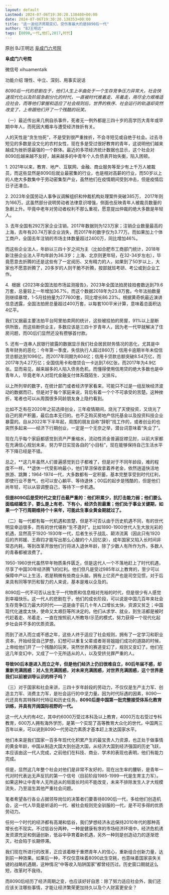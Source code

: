 ```yaml
---
layout: default
Lastmod: 2024-07-06T19:30:20.138408+00:00
date: 2024-07-06T19:30:20.138353+00:00
title: "这一波经济周期变幻，受伤害最大的是8090后一代"
author: "BJ王明远"
tags: [8090,一代,他们,2017,时代]
---
```


原创 BJ王明远 [阜成门六号院](javascript:void(0);)

**阜成门六号院** 

微信号 xihuamentalk

功能介绍 理性、中立、深刻、用事实说话

  

_8090后一代的悲剧在于，他们人生上半曲处于一个生存竞争压力异常大，社会快速现代化以及阶层急剧分化的时代，一直被时代推着走、吊着走，用尽全力艰难适应社会，而等他们掌握和适应了社会规则后，世界的秩序、社会运行的轨道却突然改变了，上帝跟他们开了一个残酷的玩笑。_

  

  

（一）最近传出来几例自杀事件，死者无一例外都是三四十岁的高学历大青年或早期中年人，而死因大概率与遭受经济挫折有关。

  

人的天性是“贪生怕死”，不是受到很严重挫折，不会寻短见或自绝于社会。过去寻短见的多数是没文化的农村女性，现在多是受过很好教育的青年，这说明他们越来越成为挫折感最强的一个群体。最近的多项经济统计数据也显示，这个社会对8090后越来越不友好，越来越多的中青年个人负债表开始失衡，陷入困顿。

  

1\. 2021年以来，教育、地产、互联网、金融、商业服务等至少有上千万人被裁员，而这些显然是8090后就业最密集的行业，也是相对高薪的行业，而50岁以上的人绝大多数集中于劳动密集型产业，虽然他们在疫情期间受到冲击，但是疫情后日子还凑合。

  

2\. 2023年全国劳动人事争议调解组织和仲裁机构处理案件突破385万， 2017年则为166万。这虽然部分说明劳动者法律意识增强，侧面也反映青年人被裁员数量的急剧上升。毕竟中老年对劳动者权利不那么重视，愿意提出仲裁的绝大多数是年轻人。

  

3\. 去年全国有292万家企业注销，2017年数据则为123万家；注销企业数量最高的上海，去年有20.74万家企业消失，而2017年的数字仅为3.77万。而如果加上个体工商户，全国去年注销的市场主体数量超过2400万，同比增加46%。

  

而这些企业法人，年龄以三四十岁之间为主（比如合肥市工商部门统计，2018年新注册企业法人平均年龄为36.3岁；上海、北京则更年轻，在32-34岁左右），毕竟愿意去折腾的还是这些有了一定阅历、又有精力的人，如果到了50岁以上，大家也不愿意折腾了，20多岁的人则干脆不折腾，按部就班考研、考公或到企业工作。

  

4\.  根据《2023年全国法拍市场监测报告》，2023年全国法拍房挂拍套数达到79.6万套，总量较上一年增加36.7%，而这个数据2018年为23.8万套。今年法拍数量则继续暴增，1-5月挂拍量为277600套，同比增长86.23%。根据黄奇帆最近演讲信息透露，全国法拍房总量超过400万套，以每套100平米计算，意味着总面积达4亿平。

  

我们又据最主要法拍平台阿里拍卖网的统计，这些被挂拍的房屋，91%以上是断供所致，而这些断供业主，多数应该是三四十岁青年人，因为老一代早就解决了住房问题，而00后们显然还没有攒够首付款。

  

5\. 还有一连串人民银行披露的数据显示我们社会居民财务情况的恶化，尤其是中青年财务的恶化：今年第一季度，失信执行人超过860万；信用卡逾期半年未偿信贷总额达到1096亿，而2017年同期为604亿；信用卡贷款总额突破8.54万亿，而2017年为4.27万亿；全国信用卡和借贷合一卡达到7.6亿张，而2017年为4.9亿张。显而易见，越来越多的人陷入债务危机，而懂得使用信用贷的绝大多数也是中青年人，毕竟老年人对现代金融支付体系既陌生、又排斥。

  

以上所列举的数字，在统计部门或者经济学家看来，可能只不过是一组反映经济波动的数据而已，但是对于每个家庭来说，背后有着一个个不可承受的苦楚。这种挫折，笔者也可以从周围很多同龄朋友身上隐约看到。

  

比如不乏有在2020年之前选择创业，三年疫情期间，烧光了天使投资，又烧光了自己的房产积蓄，最后血本无归的。也不乏购买房地产信托基金以及投资科技企业暴雷的。自从2022年下半年起，周围的朋友自称“辞职”找工作的，或者创业的也突然多起来——经济下行期创业，一定是一个无奈之举，潜台词意味着“失业了”。

  

现在几乎每个家庭都感觉到资产严重缩水，流动性资金普遍捉襟见肘，以前大家都在充满信心规划未来，努力早日实现各自的“小目标”，现在能够保持自己生活水平不下降已经是不错。

  

总之，**这几年虽然人们普遍感觉到日子都难了，但是对于不同年龄段，难的程度不一样。**退休一代受影响最小，他们旱涝保收拿着养老金，依然逍遥快活地旅游、跳舞；1964-1974一代，大多数都有一定积蓄，基本完整享受到时代红利，即使行业不景气，也可以安心躺平、等待退休；00后的起步是残酷的，但是他们尚年轻，可以从容调整自己，等待下一步机遇。

  

**但是8090后是受时代之变打击最严重的：他们积累少，抗打击能力弱；他们要么面临结婚生子，要么是上有老、下有小，经济负担最重；他们处于事业关键期，如果一个下行周期维持个十来年，可能此生事业黄金期就过了。**

  

（二）每一代都有每一代机遇和苦楚，但是不可否认由于历史机遇不同，有的世代明显幸运很多，而有的世代堪称“生不逢时”。比如1890-1900世代人生大放光彩的机遇，显然高于1920-1930年一代，后者生长于战乱、颠沛流离（因此只有1920后的齐邦媛、王鼎钧才能写出那么心酸的个人回忆录），成年国家又陷入长时间非常态内耗，等到改革开放他们行将进入退休年龄，除了少数人有所作为外，多数人的青春都被浪费了。

  

1950-1960世代虽然早年物质条件匮乏，但是这代人一个不落地赶上了时代机遇，尽享了中国30年经济腾飞的红利。他们但凡是受过985年以上教育的，至少可以保障中产以上生活，若是稍微有些商业头脑，拥有上亿资产也是司空见惯，对于后来具有同等学历和智力的人来说，基本是难以企及的。

  

8090后一代不可否认出生于一代物质和信息相对充裕的时代，但是很少有人感觉到幸福快乐。这一代人的悲剧在于，他们的成长阶段，可以说是中国几百年来社会生存竞争压力最大的时代——这是由于前几十年人口增长太快，资源又贫乏；中国现代化速度太快，使命又太艰巨等所决定的。他们从求学、就业，到生活都是被时代赶着走、吊着走，一直在按照前人所教导/示范的模式，努力获得一个现代化起步社会并不多的优质资源。

  

而到了进入而立或不惑之年，这些人终于适应了社会规则，拥有了一定学习和职业资本，开始经营自己梦想，幻想可以重复父辈或者哥哥姐姐们成功的道路的时候，上帝给他们开了一个残酷的玩笑，突然世界的赛道变幻了，规则又变幻了。他们在这几年变幻中，又成了一个无所适从的人，以及受挤兑罪严重的人。

  

**导致90后本是进入而立之年，但是他们经济上仍旧很难自立，80后年届不惑，却重新充满困惑：对人生充满困惑，对未来充满困惑，对世界充满困惑，这个世界是我们以前被训导认识的样子吗？**

  

（三）对于国家和社会来讲，三四十岁年龄段的劳动力，不仅仅是生产主力军、创造主力军、消费主力军，是社会运行的中坚力量。因为时代际遇的因素，8090一代还具有其特殊时代特征和历史任务。**8090后是中国第一批完整接受体系化教育训练，并具有开阔国际视野的一代。**

  

这一代人大约有4亿，其中约6000万受过本科及以上教育，4000万左右受过专科教育，600万人拥有海外学历，是第一个实现了高等教育大众化的世代，中国两三百年以来，可以说到8090一代劳动力素质才基本赶上发达国家水平。

  

他们本来是我们国家一百多年现代化积累产生的最宝贵人力资源，也正处于做事情的黄金年龄，中国从制造大国大到创造大国，从经济大国到经济强国的历史飞跃，本应该由这一代人完成，之前他们在科技、商业、学术的表现也表明，他们有能力完成。

  

但是，显然这几年整个社会对他们是非常不友好的，现在出生率的腰斩，是青年一代对时代表达无声反抗的第一个信号（目前阶段1985-1999一代是生育主力军）。如果这种让中青年人无所适从的局面长时间不能改变，未来不排除发生人才大规模流失，乃至滋生其他严重社会问题。

  

笔者希望各行各业占据领导岗位的决策者们要善待8090后一代，多给他们创造机会，这一代人毕竟是听话的一代、被社会规则完全驯服的一代，是不可多得的优质劳动力。

  

任何一个时代的经济都有高潮和低谷，我们梦想经济永远保持2010年代的那种高增长也不现实。不过低谷分两种，一种是健康有序的市场经济环境中，经济危机诱发资源充足和倒逼创新，低谷中孕育着新机遇，另外一种则是创造动力的逐渐熄灭，社会陷于长期停滞。

  

我们现在所进行的改革，正应该着眼于重燃青年人的信心，重新组合创新力量，达到前一种效果。如果后一种，不仅仅意味着8090此生空耗，也意味着国家丧失关键的战略机遇期，这种情况“中等收入陷阱国家”都曾经历过。历史窗口期就这么短，改革时不我待。

  

而8090后经历了经济周期之变，也应该好好自思：除了努力适应社会外，我们还应该关注哪些事情，才能让经济繁荣更加持久以及个人财富更安全？

